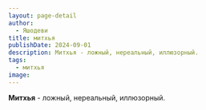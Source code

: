 ```yaml
---
layout: page-detail
author:
  - Яшодеви
title: митхья
publishDate: 2024-09-01
description: Митхья - ложный, нереальный, иллюзорный.
tags:
  - митхья
image:
---
```

**Митхья** - ложный, нереальный, иллюзорный.

